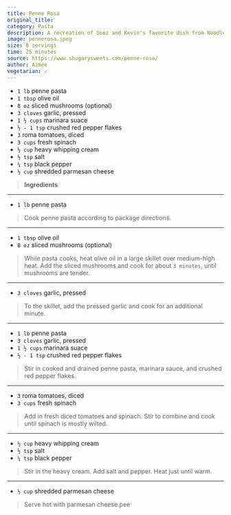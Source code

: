 ```yaml
---
title: Penne Rosa
original_title:
category: Pasta
description: A recreation of Sooz and Kevin's favorite dish from Noodles & Company.
image: pennerosa.jpeg
size: 8 servings
time: 25 minutes
source: https://www.shugarysweets.com/penne-rosa/
author: Aimee
vegetarian: ✓
---
```


* `1 lb` penne pasta
* `1 tbsp` olive oil 
* `8 oz` sliced mushrooms (optional)
* `3 cloves` garlic, pressed
* `1 ½ cups` marinara suace
* `½ - 1 tsp` crushed red pepper flakes
* `3` roma tomatoes, diced
* `3 cups` fresh spinach
* `½ cup` heavy whipping cream
* `½ tsp` salt
* `¼ tsp` black pepper
* `½ cup` shredded parmesan cheese

> **Ingredients**

---

* `1 lb` penne pasta


> Cook penne pasta according to package directions.

---

* `1 tbsp` olive oil 
* `8 oz` sliced mushrooms (optional)

> While pasta cooks, heat olive oil in a large skillet over medium-high heat. Add the sliced mushrooms and cook for about `3 minutes`, until mushrooms are tender.

---

* `3 cloves` garlic, pressed

> To the skillet, add the pressed garlic and cook for an additional minute.

---

* `1 lb` penne pasta
* `3 cloves` garlic, pressed
* `1 ½ cups` marinara suace
* `½ - 1 tsp` crushed red pepper flakes

> Stir in cooked and drained penne pasta, marinara sauce, and crushed red pepper flakes.

---

* `3` roma tomatoes, diced
* `3 cups` fresh spinach

> Add in fresh diced tomatoes and spinach. Stir to combine and cook until spinach is mostly wilted. 

---

* `½ cup` heavy whipping cream
* `½ tsp` salt
* `¼ tsp` black pepper

> Stir in the heavy cream. Add salt and pepper. Heat just until warm.

---

* `½ cup` shredded parmesan cheese

> Serve hot with parmesan cheese.pee